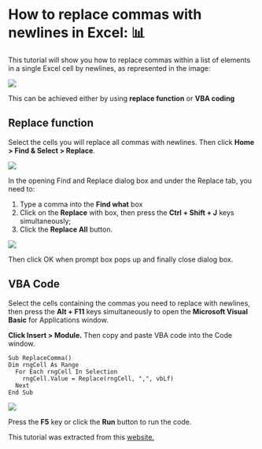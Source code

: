 # How to replace commas with newlines in Excel: :bar_chart:

This tutorial will show you how to replace commas within a list of elements in a single Excel cell by newlines, as represented in the image:

![](https://cdn.extendoffice.com/images/stories/doc-excel/dc-replace-commas-to-newline/doc-replace-commas-to-newline-1.png)

This can be achieved either by using **replace function** or **VBA coding**

## Replace function

Select the cells you will replace all commas with newlines. Then click **Home > Find & Select > Replace**.

![](https://cdn.extendoffice.com/images/stories/doc-excel/dc-replace-commas-to-newline/doc-replace-commas-to-newline-2.png)

In the opening Find and Replace dialog box and under the Replace tab, you need to:

1. Type a comma into the **Find what** box
2. Click on the **Replace** with box, then press the **Ctrl + Shift + J** keys simultaneously;
3. Click the **Replace All** button.

![](https://cdn.extendoffice.com/images/stories/doc-excel/dc-replace-commas-to-newline/doc-replace-commas-to-newline-3.png)

Then click OK when prompt box pops up and finally close dialog box.

## VBA Code

Select the cells containing the commas you need to replace with newlines, then press the **Alt + F11** keys simultaneously to open the **Microsoft Visual Basic** for Applications window.

**Click Insert > Module.** Then copy and paste VBA code into the Code window.

````
Sub ReplaceComma()
Dim rngCell As Range
  For Each rngCell In Selection
    rngCell.Value = Replace(rngCell, ",", vbLf)
  Next
End Sub
````

![](https://cdn.extendoffice.com/images/stories/doc-excel/dc-replace-commas-to-newline/doc-replace-commas-to-newline-5.png)

Press the **F5** key or click the **Run** button to run the code.


This tutorial was extracted from this [website.](https://www.extendoffice.com/documents/excel/4859-excel-replace-comma-with-newline-alt-enter.html)
